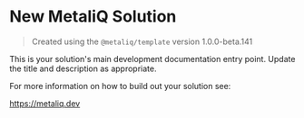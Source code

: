 # New MetaliQ Solution

> Created using the `@metaliq/template` version 1.0.0-beta.141

This is your solution's main development documentation entry point. Update the title and description as appropriate.

For more information on how to build out your solution see:

https://metaliq.dev
